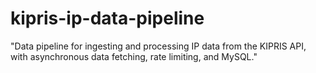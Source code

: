 # kipris-ip-data-pipeline
"Data pipeline for ingesting and processing IP data from the KIPRIS API, with asynchronous data fetching, rate limiting, and MySQL."
